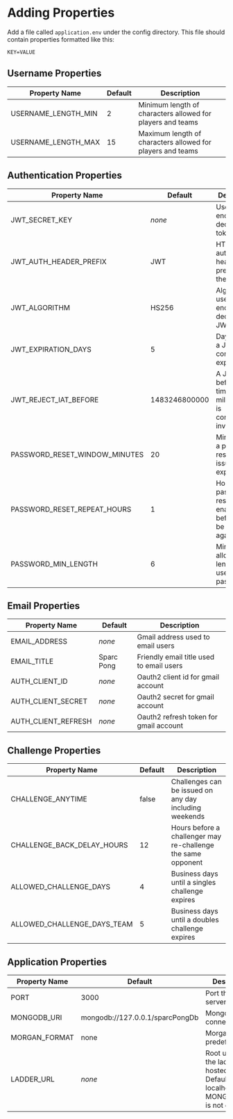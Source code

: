 Adding Properties
=================

Add a file called `application.env` under the config directory.
This file should contain properties formatted like this:

```
KEY=VALUE
```



Username Properties
-------------------

| Property Name | Default | Description |
| ------------- | ------- | ----------- |
| USERNAME_LENGTH_MIN | 2 | Minimum length of characters allowed for players and teams |
| USERNAME_LENGTH_MAX | 15 | Maximum length of characters allowed for players and teams |


Authentication Properties
-------------------------

| Property Name | Default | Description |
| ------------- | ------- | ----------- |
| JWT_SECRET_KEY | *none* | Used to encode and decode JWT tokens |
| JWT_AUTH_HEADER_PREFIX | JWT | HTTP authorization header prefix before the JWT |
| JWT_ALGORITHM | HS256 | Algorithm used to encode and decode a JWT |
| JWT_EXPIRATION_DAYS | 5 | Days before a JWT is considered expired |
| JWT_REJECT_IAT_BEFORE | 1483246800000 | A JWT before this time (in milliseconds) is considered invalid |
| PASSWORD_RESET_WINDOW_MINUTES | 20 | Minutes after a password reset key is issued until it expires |
| PASSWORD_RESET_REPEAT_HOURS | 1 | Hours after a password reset is enabled before it can be reset again |
| PASSWORD_MIN_LENGTH | 6 | Minimum allowed length of a user password |


Email Properties
----------------

| Property Name | Default | Description |
| ------------- | ------- | ----------- |
| EMAIL_ADDRESS | *none* | Gmail address used to email users |
| EMAIL_TITLE | Sparc Pong | Friendly email title used to email users |
| AUTH_CLIENT_ID | *none* | Oauth2 client id for gmail account |
| AUTH_CLIENT_SECRET | *none* | Oauth2 secret for gmail account |
| AUTH_CLIENT_REFRESH | *none* | Oauth2 refresh token for gmail account |


Challenge Properties
--------------------

| Property Name | Default | Description |
| ------------- | ------- | ----------- |
| CHALLENGE_ANYTIME | false | Challenges can be issued on any day including weekends |
| CHALLENGE_BACK_DELAY_HOURS | 12 | Hours before a challenger may re-challenge the same opponent |
| ALLOWED_CHALLENGE_DAYS | 4 | Business days until a singles challenge expires |
| ALLOWED_CHALLENGE_DAYS_TEAM | 5 | Business days until a doubles challenge expires |


Application Properties
----------------------

| Property Name | Default | Description |
| ------------- | ------- | ----------- |
| PORT | 3000 | Port the node server runs on |
| MONGODB_URI | mongodb://127.0.0.1/sparcPongDb | Mongo connection uri |
| MORGAN_FORMAT | none | Morgan logging predefined type |
| LADDER_URL | *none* | Root url where the ladder is hosted. Defaults to localhost when MONGODB_URL is not defined. |